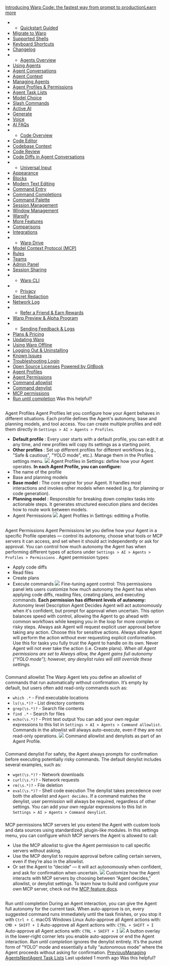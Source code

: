 [Introducing Warp Code: the fastest way from prompt to productionLearn more ](https://www.warp.dev/blog/introducing-warp-code-prompt-to-prod)
 * * [Quickstart Guided](/)
 * [Migrate to Warp](/getting-started/migrate-to-warp)
 * [Supported Shells](/getting-started/supported-shells)
 * [Keyboard Shortcuts](/getting-started/keyboard-shortcuts)
 * [Changelog](/getting-started/changelog)
 * * [Agents Overview](/agents/agents-overview)
 * [Using Agents](/agents/using-agents)
 * [Agent Conversations](/agents/using-agents/agent-conversations)
 * [Agent Context](/agents/using-agents/agent-context)
 * [Managing Agents](/agents/using-agents/managing-agents)
 * [Agent Profiles & Permissions](/agents/using-agents/agent-profiles-permissions)
 * [Agent Task Lists](/agents/using-agents/agent-tasklists)
 * [Model Choice](/agents/using-agents/model-choice)
 * [Slash Commands](/agents/slash-commands)
 * [Active AI](/agents/active-ai)
 * [Generate](/agents/generate)
 * [Voice](/agents/voice)
 * [AI FAQs](/agents/ai-faqs)
 * * [Code Overview](/code/code-overview)
 * [Code Editor](/code/code-editor)
 * [Codebase Context](/code/codebase-context)
 * [Code Review](/code/code-review)
 * [Code Diffs in Agent Conversations](/code/reviewing-code)
 * * [Universal Input](/terminal/universal-input)
 * [Appearance](/terminal/appearance)
 * [Blocks](/terminal/blocks)
 * [Modern Text Editing](/terminal/editor)
 * [Command Entry](/terminal/entry)
 * [Command Completions](/terminal/command-completions)
 * [Command Palette](/terminal/command-palette)
 * [Session Management](/terminal/sessions)
 * [Window Management](/terminal/windows)
 * [Warpify](/terminal/warpify)
 * [More Features](/terminal/more-features)
 * [Comparisons](/terminal/comparisons)
 * [Integrations](/terminal/integrations-and-plugins)
 * * [Warp Drive](/knowledge-and-collaboration/warp-drive)
 * [Model Context Protocol (MCP)](/knowledge-and-collaboration/mcp)
 * [Rules](/knowledge-and-collaboration/rules)
 * [Teams](/knowledge-and-collaboration/teams)
 * [Admin Panel](/knowledge-and-collaboration/admin-panel)
 * [Session Sharing](/knowledge-and-collaboration/session-sharing)
 * * [Warp CLI](/developers/cli)
 * * [Privacy](/privacy/privacy)
 * [Secret Redaction](/privacy/secret-redaction)
 * [Network Log](/privacy/network-log)
 * * [Refer a Friend & Earn Rewards](/community/refer-a-friend)
 * [Warp Preview & Alpha Program](/community/warp-preview-and-alpha-program)
 * * [Sending Feedback & Logs](/support-and-billing/sending-us-feedback)
 * [Plans & Pricing](/support-and-billing/plans-and-pricing)
 * [Updating Warp](/support-and-billing/updating-warp)
 * [Using Warp Offline](/support-and-billing/using-warp-offline)
 * [Logging Out & Uninstalling](/support-and-billing/uninstalling-warp)
 * [Known Issues](/support-and-billing/known-issues)
 * [Troubleshooting Login](/support-and-billing/troubleshooting-login-issues)
 * [Open Source Licenses](/support-and-billing/licenses)
[Powered by GitBook](https://www.gitbook.com/?utm_source=content&utm_medium=trademark&utm_campaign=-MbqIgTw17KQvq_DQuRr)
 * [Agent Profiles](#agent-profiles)
 * [Agent Permissions](#agent-permissions)
 * [Command allowlist](#command-allowlist)
 * [Command denylist](#command-denylist)
 * [MCP permissions](#mcp-permissions)
 * [Run until completion](#run-until-completion)
Was this helpful?
## 
[](#agent-profiles)
Agent Profiles
Agent Profiles let you configure how your Agent behaves in different situations. Each profile defines the Agent's autonomy, base and planning models, and tool access. You can create multiple profiles and edit them directly in `Settings > AI > Agents > Profiles`.
 * **Default profile** : Every user starts with a default profile, you can edit it at any time, and new profiles will copy its settings as a starting point.
 * **Other profiles** : Set up different profiles for different workflows (e.g., "Safe & cautious", "YOLO mode", etc.). Manage them in the Profiles settings menu. 
![](https://docs.warp.dev/~gitbook/image?url=https%3A%2F%2F2297236823-files.gitbook.io%2F%7E%2Ffiles%2Fv0%2Fb%2Fgitbook-x-prod.appspot.com%2Fo%2Fspaces%252F-MbqIgTw17KQvq_DQuRr%252Fuploads%252F2zYVbzx95PenR2XetOiZ%252Fimage.png%3Falt%3Dmedia%26token%3Dffbbfc39-1d97-4506-accd-b19b3501d9b8&width=768&dpr=4&quality=100&sign=65d1661d&sv=2)
Agent Profiles in Settings: define how your Agent operates.
**In each Agent Profile, you can configure:**
 * The name of the profile
 * Base and planning models
 * **Base model** : The core engine for your Agent. It handles most interactions and invokes other models when needed (e.g. for planning or code generation). 
 * **Planning model** : Responsible for breaking down complex tasks into actionable steps. It generates structured execution plans and decides how to route work between models.
 * Agent Permissions
![](https://docs.warp.dev/~gitbook/image?url=https%3A%2F%2F2297236823-files.gitbook.io%2F%7E%2Ffiles%2Fv0%2Fb%2Fgitbook-x-prod.appspot.com%2Fo%2Fspaces%252F-MbqIgTw17KQvq_DQuRr%252Fuploads%252FnZXz56B6b4aSnQQWNoMI%252Fimage.png%3Falt%3Dmedia%26token%3De8b23e91-b5b1-450b-8be9-4259a5d3e67b&width=768&dpr=4&quality=100&sign=2c5f5c08&sv=2)
Agent Profiles in Settings: editting a Profile.
## 
[](#agent-permissions)
Agent Permissions
Agent Permissions let you define how your Agent in a specific Profile operates — control its autonomy, choose what tools or MCP servers it can access, and set when it should act independently or ask for approval. 
You can control how much autonomy the Agent has when performing different types of actions under `Settings > AI > Agents > Profiles > Permissions` . Agent permission types:
 * Apply code diffs
 * Read files
 * Create plans
 * Execute commands
![](https://docs.warp.dev/~gitbook/image?url=https%3A%2F%2F2297236823-files.gitbook.io%2F%7E%2Ffiles%2Fv0%2Fb%2Fgitbook-x-prod.appspot.com%2Fo%2Fspaces%252F-MbqIgTw17KQvq_DQuRr%252Fuploads%252FLZD6638YFqRCyDMBYfvn%252Fimage.png%3Falt%3Dmedia%26token%3Db934607a-74b0-437d-b862-f1939780c470&width=768&dpr=4&quality=100&sign=7934b253&sv=2)
Fine-tuning agent control: This permissions panel lets users customize how much autonomy the Agent has when applying code diffs, reading files, creating plans, and executing commands.
**Each permission has different levels of autonomy:**
Autonomy level
Description
Agent Decides
Agent will act autonomously when it's confident, but prompt for approval when uncertain. This option balances speed with control, allowing the Agent to go ahead with common workflows while keeping you in the loop for more complex or risky steps.
Always ask
Agent will request explicit user approval before taking any action. Choose this for sensitive actions.
Always allow
Agent will perform the action without ever requesting explicit conformation. Use this for tasks you fully trust the Agent to handle on its own.
Never
Agent will not ever take the action (i.e. Create plans).
_When all Agent permissions are set to Always allow, the Agent gains full autonomy (“YOLO mode”); however, any denylist rules will still override these settings._
### 
[](#command-allowlist)
Command allowlist
The Warp Agent lets you define an allowlist of commands that run automatically without confirmation. It’s empty by default, but users often add read-only commands such as:
 * `which .*` - Find executable locations
 * `ls(\s.*)?` - List directory contents
 * `grep(\s.*)?` - Search file contents
 * `find .*` - Search for files
 * `echo(\s.*)?` - Print text output
You can add your own regular expressions to this list in `Settings > AI > Agents > Command allowlist`. Commands in the allowlist will always auto-execute, even if they are not read-only operations.
![](https://docs.warp.dev/~gitbook/image?url=https%3A%2F%2F2297236823-files.gitbook.io%2F%7E%2Ffiles%2Fv0%2Fb%2Fgitbook-x-prod.appspot.com%2Fo%2Fspaces%252F-MbqIgTw17KQvq_DQuRr%252Fuploads%252F4bNAajTwJJorFDe8kpCD%252Fimage.png%3Falt%3Dmedia%26token%3D9a781923-5715-4b72-bb18-d091fc21b241&width=768&dpr=4&quality=100&sign=481b3056&sv=2)
Command allowlist and denylists as part of an Agent Profile.
### 
[](#command-denylist)
Command denylist
For safety, the Agent always prompts for confirmation before executing potentially risky commands. The default denylist includes several examples, such as:
 * `wget(\s.*)?` - Network downloads
 * `curl(\s.*)?` - Network requests
 * `rm(\s.*)?` - File deletion
 * `eval(\s.*)?` - Shell code execution
The denylist takes precedence over both the allowlist and `Agent decides`. If a command matches the denylist, user permission will always be required, regardless of other settings. You can add your own regular expressions to this list in `Settings > AI > Agents > Command denylist`.
### 
[](#mcp-permissions)
MCP permissions
MCP servers let you extend the Agent with custom tools and data sources using standardized, plugin-like modules.
In this settings menu, you can configure which MCP servers the Agent is allowed to call:
 * Use the MCP allowlist to give the Agent permission to call specific servers without asking.
 * Use the MCP denylist to require approval before calling certain servers, even if they’re also in the allowlist.
 * Or set the Agent to “decide” — it will act autonomously when confident, and ask for confirmation when uncertain.
![](https://docs.warp.dev/~gitbook/image?url=https%3A%2F%2F2297236823-files.gitbook.io%2F%7E%2Ffiles%2Fv0%2Fb%2Fgitbook-x-prod.appspot.com%2Fo%2Fspaces%252F-MbqIgTw17KQvq_DQuRr%252Fuploads%252Fb63gwsDEwTIZ8dhGd4me%252Fimage.png%3Falt%3Dmedia%26token%3D04ad1e81-653c-4f81-acb0-1340d0a97664&width=768&dpr=4&quality=100&sign=5fd427ef&sv=2)
Customize how the Agent interacts with MCP servers by choosing between “Agent decides,” allowlist, or denylist settings.
To learn how to build and configure your own MCP server, check out the [MCP feature docs](/knowledge-and-collaboration/mcp).
## 
[](#run-until-completion)
Run until completion
During an Agent interaction, you can give the Agent full autonomy for the current task. When auto-approve is on, every suggested command runs immediately until the task finishes, or you stop it with `Ctrl + C`.
macOS
Windows
Linux
Auto-approve all Agent actions with: `CMD + SHIFT + I`
Auto-approve all Agent actions with: `CTRL + SHIFT + I`
Auto-approve all Agent actions with: `CTRL + SHIFT + I`
![](https://docs.warp.dev/~gitbook/image?url=https%3A%2F%2F2297236823-files.gitbook.io%2F%7E%2Ffiles%2Fv0%2Fb%2Fgitbook-x-prod.appspot.com%2Fo%2Fspaces%252F-MbqIgTw17KQvq_DQuRr%252Fuploads%252F7F8747WAauEBVZWmGhjh%252Fimage.png%3Falt%3Dmedia%26token%3D8c8e2c57-eba9-4dfb-8db4-c89a57c1f88d&width=768&dpr=4&quality=100&sign=9c824dd6&sv=2)
A button overlay in the lower-right corner lets you enable auto-approve or end the Agent interaction.
_Run until completion_ ignores the denylist entirely. It’s the purest form of “YOLO” mode and essentially a fully “autonomous mode” where the Agent proceeds without asking for confirmation.
[PreviousManaging Agents](/agents/using-agents/managing-agents)[NextAgent Task Lists](/agents/using-agents/agent-tasklists)
Last updated 1 month ago
Was this helpful?